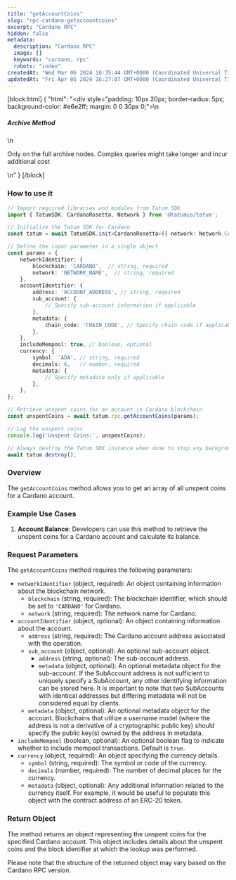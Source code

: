```yaml
---
title: "getAccountCoins"
slug: "rpc-cardano-getaccountcoins"
excerpt: "Cardano RPC"
hidden: false
metadata: 
  description: "Cardano RPC"
  image: []
  keywords: "cardano, rpc"
  robots: "index"
createdAt: "Wed Mar 06 2024 10:35:44 GMT+0000 (Coordinated Universal Time)"
updatedAt: "Fri Apr 05 2024 16:27:07 GMT+0000 (Coordinated Universal Time)"
---
```

[block:html]
{
  "html": "<div style=\"padding: 10px 20px; border-radius: 5px; background-color: #e6e2ff; margin: 0 0 30px 0;\">\n  <h5>Archive Method</h5>\n  <p>Only on the full archive nodes. Complex queries might take longer and incur additional cost</p>\n</div>"
}
[/block]


### How to use it

```typescript
// Import required libraries and modules from Tatum SDK
import { TatumSDK, CardanoRosetta, Network } from '@tatumio/tatum';

// Initialize the Tatum SDK for Cardano
const tatum = await TatumSDK.init<CardanoRosetta>({ network: Network.CARDANO_ROSETTA });

// Define the input parameter in a single object
const params = {
    networkIdentifier: {
        blockchain: 'CARDANO',  // string, required
        network: 'NETWORK_NAME',  // string, required
    },
    accountIdentifier: {
        address: 'ACCOUNT_ADDRESS', // string, required
        sub_account: {
            // Specify sub-account information if applicable
        },
        metadata: {
            chain_code: 'CHAIN_CODE', // Specify chain code if applicable
        },
    },
    includeMempool: true, // boolean, optional
    currency: {
        symbol: 'ADA', // string, required
        decimals: 6,   // number, required
        metadata: {
            // Specify metadata only if applicable
        },
    },
};

// Retrieve unspent coins for an account in Cardano blockchain
const unspentCoins = await tatum.rpc.getAccountCoins(params);

// Log the unspent coins
console.log('Unspent Coins:', unspentCoins);

// Always destroy the Tatum SDK instance when done to stop any background processes
await tatum.destroy();
```

### Overview

The `getAccountCoins` method allows you to get an array of all unspent coins for a Cardano account.

### Example Use Cases

1. **Account Balance**: Developers can use this method to retrieve the unspent coins for a Cardano account and calculate its balance.

### Request Parameters

The `getAccountCoins` method requires the following parameters:

- `networkIdentifier` (object, required): An object containing information about the blockchain network.
  - `blockchain` (string, required): The blockchain identifier, which should be set to `'CARDANO'` for Cardano.
  - `network` (string, required): The network name for Cardano.
- `accountIdentifier` (object, optional): An object containing information about the account.
  - `address` (string, required): The Cardano account address associated with the operation.
  - `sub_account` (object, optional): An optional sub-account object.
    - `address` (string, optional): The sub-account address.
    - `metadata` (object, optional): An optional metadata object for the sub-account. If the SubAccount address is not sufficient to uniquely specify a SubAccount, any other identifying information can be stored here. It is important to note that two SubAccounts with identical addresses but differing metadata will not be considered equal by clients.
  - `metadata` (object, optional): An optional metadata object for the account. Blockchains that utilize a username model (where the address is not a derivative of a cryptographic public key) should specify the public key(s) owned by the address in metadata.
- `includeMempool` (boolean, optional): An optional boolean flag to indicate whether to include mempool transactions. Default is `true`.
- `currency` (object, required): An object specifying the currency details.
  - `symbol` (string, required): The symbol or code of the currency.
  - `decimals` (number, required): The number of decimal places for the currency.
  - `metadata` (object, optional): Any additional information related to the currency itself. For example, it would be useful to populate this object with the contract address of an ERC-20 token.

### Return Object

The method returns an object representing the unspent coins for the specified Cardano account. This object includes details about the unspent coins and the block identifier at which the lookup was performed.

Please note that the structure of the returned object may vary based on the Cardano RPC version.
